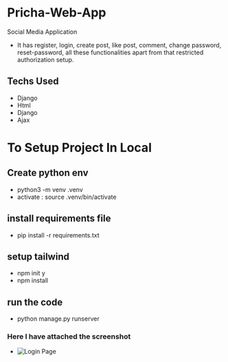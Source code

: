# Pricha-Web-App
Social Media Application 
- It has register, login, create post, like post, comment, change password, reset-password, all these functionalities apart from that restricted authorization setup.

## Techs Used
- Django
- Html
- Django
- Ajax


# To Setup Project In Local
## Create python env
- python3 -m venv .venv
- activate : source .venv/bin/activate

## install requirements file
- pip install -r requirements.txt

## setup tailwind
- npm init y
- npm install 

## run the code 
- python manage.py runserver



### Here I have attached the screenshot
- ![Login Page](url)
